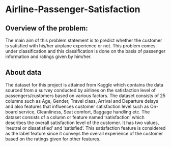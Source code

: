 # Airline-Passenger-Satisfaction

## Overview of the problem:
The main aim of this problem statement is to predict whether the customer is satisfied with his/her airplane experience or not. This problem comes under classification and this classification is done on the basis of passenger information and ratings given by him/her.   

## About data
The dataset for this project is attained from Kaggle which contains the data sourced from a survey conducted by airlines on the satisfaction level of passengers/customers based on various factors. The dataset consists of 25 columns such as Age, Gender, Travel class, Arrival and Departure delays and also features that influences customer satisfaction level such as On-board service, Cleanliness, Seat comfort, Baggage handling etc.
The dataset consists of a column or feature named ‘satisfaction’ which describes the overall satisfaction level of the customer. It has two values, ‘neutral or dissatisfied’ and ‘satisfied’. This satisfaction feature is considered as the label feature since it conveys the overall experience of the customer based on the ratings given for other features. 
